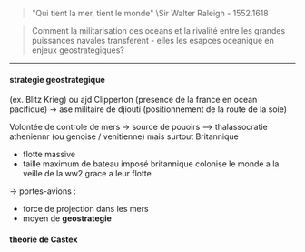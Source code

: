 > "Qui tient la mer, tient le monde"
>   \Sir Walter Raleigh - 1552.1618


> Comment la militarisation des oceans et la rivalité entre les grandes puissances navales transferent - elles les esapces oceanique en enjeux geostrategiques?

---

#### strategie geostrategique
(ex. Blitz Krieg)
ou ajd Clipperton (presence de la france en ocean pacifique)
-> ase militaire de djiouti (positionnement de la route de la soie)


Volontée de controle de mers -> source de pouoirs
--> thalassocratie atheniennr (ou genoise / venitienne)
mais surtout Britannique
- flotte massive
- taille maximum de bateau imposé
britannique colonise le monde a la veille de la ww2 grace a leur flotte

-> portes-avions :
 - force de projection dans les mers
 - moyen de **geostrategie**

#### theorie de Castex
